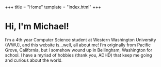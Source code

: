 +++
title = "Home"
template = "index.html"
+++

# Hi, I'm Michael!

I’m a 4th year Computer Science student at Western Washington University (WWU), and this website is…well, all about me!
I’m originally from Pacific Grove, California, but I somehow wound up in Bellingham, Washington for school. I have a myriad of hobbies (thank you, ADHD) that keep me going and curious about the world.